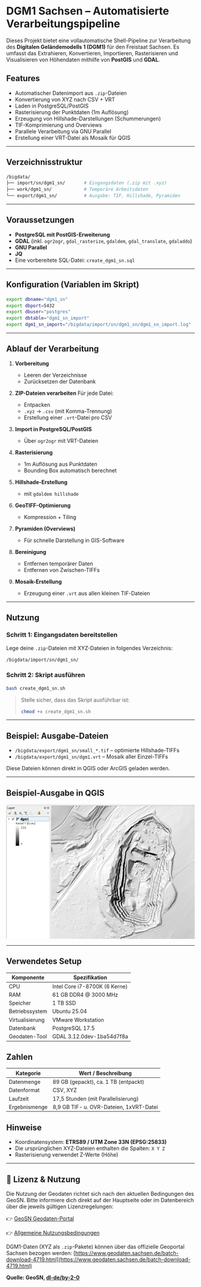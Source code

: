 # DGM1 Sachsen – Automatisierte Verarbeitungspipeline

Dieses Projekt bietet eine vollautomatische Shell-Pipeline zur Verarbeitung des **Digitalen Geländemodells 1 (DGM1)** für den Freistaat Sachsen. Es umfasst das Extrahieren, Konvertieren, Importieren, Rasterisieren und Visualisieren von Höhendaten mithilfe von **PostGIS** und **GDAL**.

## Features

* Automatischer Datenimport aus `.zip`-Dateien
* Konvertierung von XYZ nach CSV + VRT
* Laden in PostgreSQL/PostGIS
* Rasterisierung der Punktdaten (1m Auflösung)
* Erzeugung von Hillshade-Darstellungen (Schummerungen)
* TIF-Komprimierung und Overviews
* Parallele Verarbeitung via GNU Parallel
* Erstellung einer VRT-Datei als Mosaik für QGIS

---

## Verzeichnisstruktur

```bash
/bigdata/
├── import/sn/dgm1_sn/       # Eingangsdaten (.zip mit .xyz)
├── work/dgm1_sn/            # Temporäre Arbeitsdaten
└── export/dgm1_sn/          # Ausgabe: TIF, Hillshade, Pyramiden
```

---

## Voraussetzungen

* **PostgreSQL mit PostGIS-Erweiterung**
* **GDAL** (inkl. `ogr2ogr`, `gdal_rasterize`, `gdaldem`, `gdal_translate`, `gdaladdo`)
* **GNU Parallel**
* **JQ**
* Eine vorbereitete SQL-Datei: `create_dgm1_sn.sql`

---

## Konfiguration (Variablen im Skript)

```bash
export dbname="dgm1_sn"
export dbport=5432
export dbuser="postgres"
export dbtable="dgm1_sn_import"
export dgm1_sn_import="/bigdata/import/sn/dgm1_sn/dgm1_sn_import.log"
```

---

## Ablauf der Verarbeitung

1. **Vorbereitung**

   * Leeren der Verzeichnisse
   * Zurücksetzen der Datenbank

2. **ZIP-Dateien verarbeiten**
   Für jede Datei:

   * Entpacken
   * `.xyz` → `.csv` (mit Komma-Trennung)
   * Erstellung einer `.vrt`-Datei pro CSV

3. **Import in PostgreSQL/PostGIS**

   * Über `ogr2ogr` mit VRT-Dateien

4. **Rasterisierung**

   * 1m Auflösung aus Punktdaten
   * Bounding Box automatisch berechnet

5. **Hillshade-Erstellung**

   * mit `gdaldem hillshade`

6. **GeoTIFF-Optimierung**

   * Kompression + Tiling

7. **Pyramiden (Overviews)**

   * Für schnelle Darstellung in GIS-Software

8. **Bereinigung**

   * Entfernen temporärer Daten
   * Entfernen von Zwischen-TIFFs

9. **Mosaik-Erstellung**

   * Erzeugung einer `.vrt` aus allen kleinen TIF-Dateien

---

## Nutzung

### Schritt 1: Eingangsdaten bereitstellen

Lege deine `.zip`-Dateien mit XYZ-Dateien in folgendes Verzeichnis:

```bash
/bigdata/import/sn/dgm1_sn/
```

### Schritt 2: Skript ausführen

```bash
bash create_dgm1_sn.sh
```

> Stelle sicher, dass das Skript ausführbar ist:
>
> ```bash
> chmod +x create_dgm1_sn.sh
> ```

---

## Beispiel: Ausgabe-Dateien

* `/bigdata/export/dgm1_sn/small_*.tif` – optimierte Hillshade-TIFFs
* `/bigdata/export/dgm1_sn/dgm1.vrt` – Mosaik aller Einzel-TIFFs

Diese Dateien können direkt in QGIS oder ArcGIS geladen werden.

---

## Beispiel-Ausgabe in QGIS

![DGM1_SN](screen.png "dgm1_sn")

---

## Verwendetes Setup

| Komponente       | Spezifikation                          |
|------------------|----------------------------------------|
| CPU              | Intel Core i7-8700K (6 Kerne)          |
| RAM              | 61 GB DDR4 @ 3000 MHz                  |
| Speicher         | 1 TB SSD                               |
| Betriebssystem   | Ubuntu 25.04                           |
| Virtualisierung  | VMware Workstation                     |
| Datenbank        | PostgreSQL 17.5                        |
| Geodaten-Tool    | GDAL 3.12.0dev-1ba54d7f8a              |


## Zahlen

| Kategorie     | Wert / Beschreibung                        |
|---------------|--------------------------------------------|
| Datenmenge    | 89 GB (gepackt), ca. 1 TB (entpackt)       |
| Datenformat   | CSV, XYZ                                   |
| Laufzeit      | 17,5 Stunden (mit Parallelisierung)        |
| Ergebnismenge   | 8,9 GB TIF- u. OVR-Dateien, 1xVRT-Datei                |



## Hinweise

* Koordinatensystem: **ETRS89 / UTM Zone 33N (EPSG:25833)**
* Die ursprünglichen XYZ-Dateien enthalten die Spalten: `X Y Z`
* Rasterisierung verwendet Z-Werte (Höhe)

---

## 📌 Lizenz & Nutzung

Die Nutzung der Geodaten richtet sich nach den aktuellen Bedingungen des GeoSN. Bitte informiere dich direkt auf der Hauptseite oder im Datenbereich über die jeweils gültigen Lizenzregelungen:

👉 [GeoSN Geodaten-Portal](https://www.geodaten.sachsen.de/)

👉 [Allgemeine Nutzungsbedingungen](https://www.landesvermessung.sachsen.de/allgemeine-nutzungsbedingungen-8954.html)

DGM1-Daten (XYZ als `.zip`-Pakete) können über das offizielle Geoportal Sachsen bezogen werden:
  [https://www.geodaten.sachsen.de/batch-download-4719.html](https://www.geodaten.sachsen.de/batch-download-4719.html)

**Quelle: GeoSN, [dl-de/by-2-0](https://www.govdata.de/dl-de/by-2-0)**